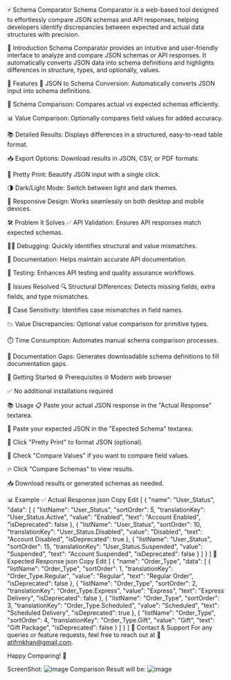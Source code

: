 ⚡️ Schema Comparator
Schema Comparator is a web-based tool designed to effortlessly compare JSON schemas and API responses, helping developers identify discrepancies between expected and actual data structures with precision.

🎯 Introduction
Schema Comparator provides an intuitive and user-friendly interface to analyze and compare JSON schemas or API responses. It automatically converts JSON data into schema definitions and highlights differences in structure, types, and optionally, values.

🚀 Features
🔄 JSON to Schema Conversion: Automatically converts JSON input into schema definitions.

🔎 Schema Comparison: Compares actual vs expected schemas efficiently.

📊 Value Comparison: Optionally compares field values for added accuracy.

📚 Detailed Results: Displays differences in a structured, easy-to-read table format.

📥 Export Options: Download results in JSON, CSV, or PDF formats.

🎨 Pretty Print: Beautify JSON input with a single click.

🌗 Dark/Light Mode: Switch between light and dark themes.

📱 Responsive Design: Works seamlessly on both desktop and mobile devices.

🛠️ Problem It Solves
✅ API Validation: Ensures API responses match expected schemas.

🕵️‍♂️ Debugging: Quickly identifies structural and value mismatches.

📖 Documentation: Helps maintain accurate API documentation.

🧪 Testing: Enhances API testing and quality assurance workflows.

🧩 Issues Resolved
🔍 Structural Differences: Detects missing fields, extra fields, and type mismatches.

🔡 Case Sensitivity: Identifies case mismatches in field names.

📉 Value Discrepancies: Optional value comparison for primitive types.

⏱️ Time Consumption: Automates manual schema comparison processes.

📄 Documentation Gaps: Generates downloadable schema definitions to fill documentation gaps.

🚦 Getting Started
⚙️ Prerequisites
🌐 Modern web browser

✅ No additional installations required

📚 Usage
📋 Paste your actual JSON response in the "Actual Response" textarea.

📝 Paste your expected JSON in the "Expected Schema" textarea.

🎨 Click "Pretty Print" to format JSON (optional).

🔎 Check "Compare Values" if you want to compare field values.

🔥 Click "Compare Schemas" to view results.

📥 Download results or generated schemas as needed.

📊 Example
✅ Actual Response
json
Copy
Edit
[
  {
    "name": "User_Status",
    "data": [
      {
        "listName": "User_Status",
        "sortOrder": 5,
        "translationKey": "User_Status.Active",
        "value": "Enabled",
        "text": "Account Enabled",
        "isDeprecated": false
      },
      {
        "listName": "User_Status",
        "sortOrder": 10,
        "translationKey": "User_Status.Disabled",
        "value": "Disabled",
        "text": "Account Disabled",
        "isDeprecated": true
      },
      {
        "listName": "User_Status",
        "sortOrder": 15,
        "translationKey": "User_Status.Suspended",
        "value": "Suspended",
        "text": "Account Suspended",
        "isDeprecated": false
      }
    ]
  }
]
🎯 Expected Response
json
Copy
Edit
[
  {
    "name": "Order_Type",
    "data": [
      {
        "listName": "Order_Type",
        "sortOrder": 1,
        "translationKey": "Order_Type.Regular",
        "value": "Regular",
        "text": "Regular Order",
        "isDeprecated": false
      },
      {
        "listName": "Order_Type",
        "sortOrder": 2,
        "translationKey": "Order_Type.Express",
        "value": "Express",
        "text": "Express Delivery",
        "isDeprecated": false
      },
      {
        "listName": "Order_Type",
        "sortOrder": 3,
        "translationKey": "Order_Type.Scheduled",
        "value": "Scheduled",
        "text": "Scheduled Delivery",
        "isDeprecated": true
      },
      {
        "listName": "Order_Type",
        "sortOrder": 4,
        "translationKey": "Order_Type.Gift",
        "value": "Gift",
        "text": "Gift Package",
        "isDeprecated": false
      }
    ]
  }
]
📧 Contact & Support
For any queries or feature requests, feel free to reach out at 📩 atifrnkhan@gmail.com.

Happy Comparing! 🎉









ScreenShot:
![image](https://github.com/user-attachments/assets/c634c2c5-0390-4549-b562-8b6618fd27b2)
Comparison Result will be:
![image](https://github.com/user-attachments/assets/8b207cae-8e6a-42ea-b265-8ea0c1d5175d)

